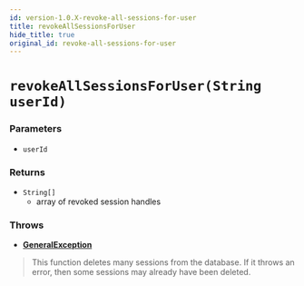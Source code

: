 ```yaml
---
id: version-1.0.X-revoke-all-sessions-for-user
title: revokeAllSessionsForUser
hide_title: true
original_id: revoke-all-sessions-for-user
---
```


# `revokeAllSessionsForUser(String userId)`

### Parameters
- `userId`

### Returns
- `String[]`
    - array of revoked session handles

### Throws
- **[GeneralException](./error-handling/general-error)**

> This function deletes many sessions from the database. If it throws an error, then some sessions may already have been deleted.